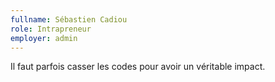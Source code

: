 ```yaml
---
fullname: Sébastien Cadiou
role: Intrapreneur
employer: admin
---
```

Il faut parfois casser les codes pour avoir un véritable impact.
